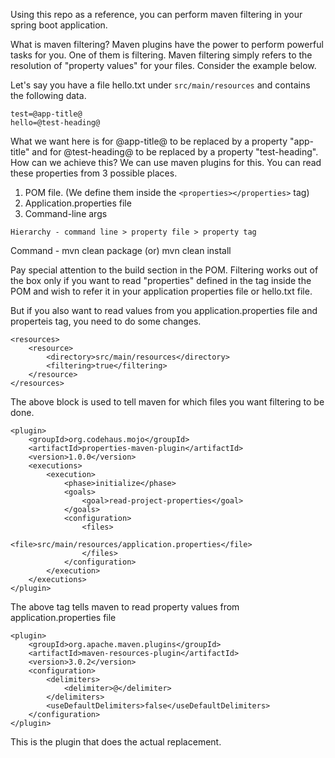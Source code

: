Using this repo as a reference, you can perform maven filtering in your spring boot application.

What is maven filtering?
Maven plugins have the power to perform powerful tasks for you. One of them is filtering.
Maven filtering simply refers to the resolution of "property values" for your files.
Consider the example below.

Let's say you have a file hello.txt under `src/main/resources` and contains the following data.

```
test=@app-title@
hello=@test-heading@
```

What we want here is for @app-title@ to be replaced by a property "app-title" and for @test-heading@ to be replaced by a property "test-heading".
How can we achieve this?
We can use maven plugins for this.
You can read these properties from 3 possible places.
  1. POM file. (We define them inside the `<properties></properties>` tag)
  2. Application.properties file
  3. Command-line args

`Hierarchy - command line > property file > property tag`

Command - mvn clean package (or) mvn clean install 

Pay special attention to the build section in the POM.
Filtering works out of the box only if you want to read "properties" defined in the <properties> tag inside the POM and wish to refer it in your application properties file or hello.txt file.

But if you also want to read values from you application.properties file and properteis tag, you need to do some changes.

```
<resources>
    <resource>
        <directory>src/main/resources</directory>
        <filtering>true</filtering>
    </resource>
</resources>
```

The above block is used to tell maven for which files you want filtering to be done.

```
<plugin>
    <groupId>org.codehaus.mojo</groupId>
    <artifactId>properties-maven-plugin</artifactId>
    <version>1.0.0</version>
    <executions>
        <execution>
            <phase>initialize</phase>
            <goals>
                <goal>read-project-properties</goal>
            </goals>
            <configuration>
                <files>
                    <file>src/main/resources/application.properties</file>
                </files>
            </configuration>
        </execution>
    </executions>
</plugin>
```

The above tag tells maven to read property values from application.properties file

```
<plugin>
    <groupId>org.apache.maven.plugins</groupId>
    <artifactId>maven-resources-plugin</artifactId>
    <version>3.0.2</version>
    <configuration>
        <delimiters>
            <delimiter>@</delimiter>
        </delimiters>
        <useDefaultDelimiters>false</useDefaultDelimiters>
    </configuration>
</plugin>
```

This is the plugin that does the actual replacement.
